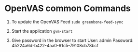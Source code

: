 # OpenVAS common Commands

1. To update the OpenVAS Feed
`sudo greenbone-feed-sync`

2. Start the application
`gvm-start`

3. Give password in the browser to start
User: admin
Password: 45224a6d-b422-4aa0-91c5-79108cb78bcf
